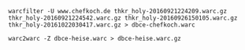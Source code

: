 `warcfilter -U www.chefkoch.de thkr_holy-20160921224209.warc.gz thkr_holy-20160921224542.warc.gz thkr_holy-20160926150105.warc.gz thkr_holy-20161022030417.warc.gz > dbce-chefkoch.warc`

`warc2warc -Z dbce-heise.warc > dbce-heise.warc.gz`
